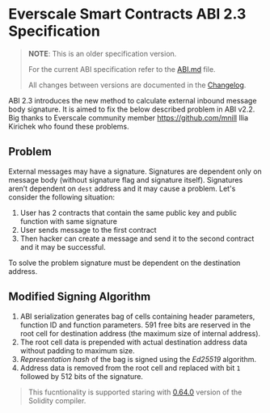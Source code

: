 # Everscale Smart Contracts ABI 2.3 Specification

> **NOTE**: This is an older specification version.
> 
> For the current ABI specification refer to the [ABI.md](ABI.md) file.
>
> All changes between versions are documented in the [Changelog](../CHANGELOG.md).

ABI 2.3 introduces the new method to calculate external inbound message body signature. It is aimed to fix the below described problem in ABI v2.2.   
Big thanks to Everscale community member https://github.com/mnill Ilia Kirichek who found these problems.

## Problem
External messages may have a signature. Signatures are dependent only on message body (without signature flag and signature itself). Signatures aren’t dependent on `dest` address and it may cause a problem. Let's consider the following situation:  

1. User has 2 contracts that contain the same public key and public function with same signature
2. User sends message to the first contract
3. Then hacker can create a message and send it to the second contract and it may be successful.

To solve the problem signature must be dependent on the destination address.

## Modified Signing Algorithm

1. ABI serialization generates bag of cells containing header parameters, function ID and function parameters.
591 free bits are reserved in the root cell for destination address (the maximum size of internal address).
2. The root cell data is prepended with actual destination address data without padding to maximum size.
3. *Representation hash* of the bag is signed using the *Ed25519* algorithm.
4. Address data is removed from the root cell and replaced with bit `1` followed by 512 bits of the signature.

> This fucntionality is supported staring with [0.64.0](https://github.com/tonlabs/TVM-Solidity-Compiler/blob/master/Changelog.md#0640-2022-08-18) version of the Solidity compiler.


